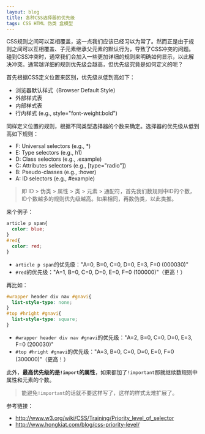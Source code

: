 ```yaml
---
layout: blog
title: 各种CSS选择器的优先级
tags: CSS HTML 伪类 盒模型
---
```


CSS规则之间可以互相覆盖，这一点我们应该已经习以为常了。然而正是由于规则之间可以互相覆盖、子元素继承父元素的默认行为，导致了CSS冲突的问题。
碰到CSS冲突时，通常我们会加入一些更加详细的规则来明确如何显示，以此解决冲突。通常越详细的规则优先级会越高，但优先级究竟是如何定义的呢？

首先根据CSS定义位置来区别，优先级从低到高如下：

* 浏览器默认样式（Browser Default Style）
* 外部样式表
* 内部样式表
* 行内样式 (e.g., style="font-weight:bold")

同样定义位置的规则，根据不同类型选择器的个数来确定。选择器的优先级从低到高如下规则：

* F: Universal selectors (e.g., *)
* E: Type selectors (e.g., h1)
* D: Class selectors (e.g., .example)
* C: Attributes selectors (e.g., [type="radio"])
* B: Pseudo-classes (e.g., :hover)
* A: ID selectors (e.g., #example)

> 即 ID > 伪类 > 属性 > 类 > 元素 > 通配符，首先我们数规则中ID的个数，ID个数越多的规则优先级越高。如果相同，再数伪类，以此类推。

<!--more-->

来个例子：

```css
article p span{
  color: blue;
}
#red{
  color: red;
}
```

* `article p span`的优先级："A=0, B=0, C=0, D=0, E=3, F=0 (000030)"
* `#red`的优先级："A=1, B=0, C=0, D=0, E=0, F=0 (100000)"（更高！）

再比如：

```css
#wrapper header div nav #gnavi{
  list-style-type: none;
}
#top #hright #gnavi{
  list-style-type: square;
}
```

* `#wrapper header div nav #gnavi`的优先级："A=2, B=0, C=0, D=0, E=3, F=0 (200030)"
* `#top #hright #gnavi`的优先级："A=3, B=0, C=0, D=0, E=0, F=0 (300000)"（更高！）

此外，**最高优先级的是`!import`的属性**，如果都加了`!important`那就继续数规则中属性和元素的个数。

> 能避免`!important`的话就不要这样写了，这样的样式太难扩展了。

参考链接： 

* http://www.w3.org/wiki/CSS/Training/Priority_level_of_selector
* http://www.hongkiat.com/blog/css-priority-level/

